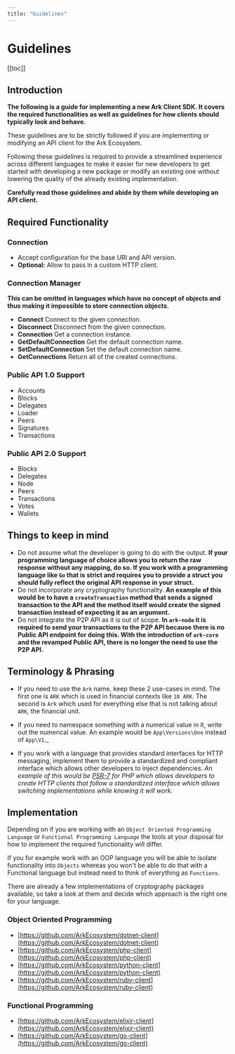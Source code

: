 ```yaml
---
title: "Guidelines"
---
```


# Guidelines

[[toc]]

## Introduction

**The following is a guide for implementing a new Ark Client SDK. It covers the required functionalities as well as guidelines for how clients should typically look and behave.**

These guidelines are to be strictly followed if you are implementing or modifying an API client for the Ark Ecosystem.

Following these guidelines is required to provide a streamlined experience across different languages to make it easier for new developers to get started with developing a new package or modify an existing one without lowering the quality of the already existing implementation.

**Carefully read those guidelines and abide by them while developing an API client.**

## Required Functionality

### Connection

- Accept configuration for the base URI and API version.
- **Optional:** Allow to pass in a custom HTTP client.

### Connection Manager

**This can be omitted in languages which have no concept of objects and thus making it impossible to store connection objects.**

- **Connect** Connect to the given connection.
- **Disconnect** Disconnect from the given connection.
- **Connection** Get a connection instance.
- **GetDefaultConnection** Get the default connection name.
- **SetDefaultConnection** Set the default connection name.
- **GetConnections** Return all of the created connections.

### Public API 1.0 Support

- Accounts
- Blocks
- Delegates
- Loader
- Peers
- Signatures
- Transactions

### Public API 2.0 Support

- Blocks
- Delegates
- Node
- Peers
- Transactions
- Votes
- Wallets

## Things to keep in mind

- Do not assume what the developer is going to do with the output. **If your programming language of choice allows you to return the raw response without any mapping, do so. If you work with a programming language like `Go` that is strict and requires you to provide a struct you should fully reflect the original API response in your struct.**
- Do not incorporate any cryptography functionality. **An example of this would be to have a `createTransaction` method that sends a signed transaction to the API and the method itself would create the signed transaction instead of expecting it as an argument.**
- Do not integrate the P2P API as it is out of scope. **In `ark-node` it is required to send your transactions to the P2P API because there is no Public API endpoint for doing this. With the introduction of `ark-core` and the revamped Public API, there is no longer the need to use the P2P API.**

## Terminology & Phrasing

- If you need to use the `Ark` name, keep these 2 use-cases in mind. The first one is `ARK` which is used in financial contexts like `10 ARK`. The second is `Ark` which used for everything else that is not talking about `ARK`, the financial unit.

- If you need to namespace something with a numerical value in it, write out the numerical value. An example would be `App\Versions\One` instead of `App\V1`.\_

- If you work with a language that provides standard interfaces for HTTP messaging, implement them to provide a standardized and compliant interface which allows other developers to inject dependencies. _An example of this would be [PSR-7](https://www.php-fig.org/psr/psr-7/) for PHP which allows developers to create HTTP clients that follow a standardized interface which allows switching implementations while knowing it will work._

## Implementation

Depending on if you are working with an `Object Oriented Programming Language` or `Functional Programming Language` the tools at your disposal for how to implement the required functionality will differ.

If you for example work with an OOP language you will be able to isolate functionality into `Objects` whereas you won't be able to do that with a Functional language but instead need to think of everything as `Functions`.

There are already a few implementations of cryptography packages available, so take a look at them and decide which approach is the right one for your language.

### Object Oriented Programming

- [https://github.com/ArkEcosystem/dotnet-client](https://github.com/ArkEcosystem/dotnet-client)
- [https://github.com/ArkEcosystem/php-client](https://github.com/ArkEcosystem/php-client)
- [https://github.com/ArkEcosystem/python-client](https://github.com/ArkEcosystem/python-client)
- [https://github.com/ArkEcosystem/ruby-client](https://github.com/ArkEcosystem/ruby-client)

### Functional Programming

- [https://github.com/ArkEcosystem/elixir-client](https://github.com/ArkEcosystem/elixir-client)
- [https://github.com/ArkEcosystem/go-client](https://github.com/ArkEcosystem/go-client)
